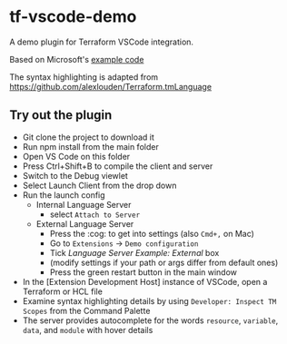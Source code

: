 # tf-vscode-demo

A demo plugin for Terraform VSCode integration.

Based on Microsoft's [example code](https://github.com/Microsoft/vscode-extension-samples/tree/master/lsp-sample)

The syntax highlighting is adapted from https://github.com/alexlouden/Terraform.tmLanguage

## Try out the plugin

- Git clone the project to download it
- Run npm install from the main folder
- Open VS Code on this folder
- Press Ctrl+Shift+B to compile the client and server
- Switch to the Debug viewlet
- Select Launch Client from the drop down
- Run the launch config
  - Internal Language Server
    - select `Attach to Server`
  - External Language Server
    - Press the :cog: to get into settings (also `Cmd+,` on Mac)
    - Go to `Extensions` -> `Demo configuration`
    - Tick _Language Server Example: External_ box
    - (modify settings if your path or args differ from default ones)
    - Press the green restart button in the main window
- In the [Extension Development Host] instance of VSCode, open a Terraform or HCL file
- Examine syntax highlighting details by using `Developer: Inspect TM Scopes` from the Command Palette
- The server provides autocomplete for the words `resource`, `variable`, `data`, and `module` with hover details
